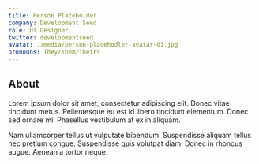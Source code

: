 ```yaml
---
title: Person Placeholder
company: Development Seed
role: UI Designer
twitter: developmentseed
avatar: ./media/person-placehodler-avatar-01.jpg
pronouns: They/Them/Theirs
---
```

## About

Lorem ipsum dolor sit amet, consectetur adipiscing elit. Donec vitae tincidunt metus. Pellentesque eu est id libero tincidunt elementum. Donec sed ornare mi. Phasellus vestibulum at ex in aliquam.

Nam ullamcorper tellus ut vulputate bibendum. Suspendisse aliquam tellus nec pretium congue. Suspendisse quis volutpat diam. Donec in rhoncus augue. Aenean a tortor neque. 
